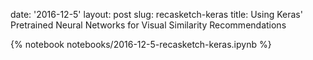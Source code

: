 date: '2016-12-5'
layout: post
slug: recasketch-keras
title: Using Keras' Pretrained Neural Networks for Visual Similarity Recommendations

{% notebook notebooks/2016-12-5-recasketch-keras.ipynb %}

